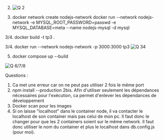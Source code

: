 2. ![Q 2](image2.png) 

3. docker network create nodejs-network
docker run --network nodejs-network -e MYSQL_ROOT_PASSWORD=passwd -e MYSQL_DATABASE=meta --name nodejs-mysql -d mysql

3/4. docker build -t tp3 .

3/4. docker run --network nodejs-network -p 3000:3000  tp3
![Q 34](image34.png)


5. docker compose up --build


![Q 6/7/8](image.png)

Questions :

1. Ca met une erreur car on ne peut pas utiliser 2 fois le même port
2. npm install --production
2bis. Afin d'utiliser seulement les dépendances nécessaires pour l'exécution, ca permet d'enlever les dépendances de développement
3. Docker scan pour les images
4. Si on laisse "localhost" dans le container node, il va contacter le localhost de son container mais pas celui de mon pc. Il faut donc le changer pour que les 2 containers soient sur le même network. Il faut donc utiliser le nom du container et plus le localhost dans db.config.js (pour moi).